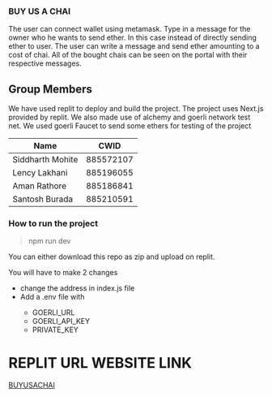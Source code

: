 ### BUY US A CHAI

The user can connect wallet using metamask. Type in a message for the owner who he wants to send ether. In this case instead of directly sending ether to user. The user can write a message and send ether amounting to a cost of chai. All of the bought chais can be seen on the portal with their respective messages. 


## Group Members


We have used replit to deploy and build the project. The project uses Next.js provided by replit. We also made use of alchemy and goerli network test net. We used goerli Faucet to send some ethers for testing of the project

| Name              |   CWID     |
|-------------------|------------|
| Siddharth Mohite  | 885572107  |   
| Lency Lakhani     |  885196055 |  
| Aman Rathore      |  885186841 |  
| Santosh Burada    |  885210591 |  



### How to run the project


>npm run dev

You can either download this repo as zip and upload on replit.

You will have to make 2 changes
<ul>
<li>change the address in index.js file</li>
<li>Add a .env file with</li>
    <ul>
    <li>GOERLI_URL</li>
    <li>GOERLI_API_KEY</li>
    <li>PRIVATE_KEY</li>
    </ul>
</ul>

# REPLIT URL WEBSITE LINK
[BUYUSACHAI](https://buymeachai.siddharthmohit2.repl.co/)    
